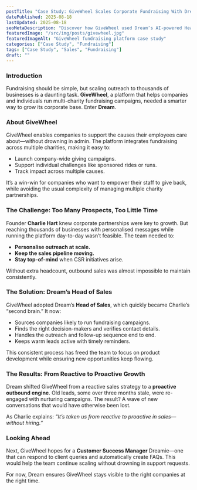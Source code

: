 ```yaml
---
postTitle: "Case Study: GiveWheel Scales Corporate Fundraising With Dream"
datePublished: 2025-08-18
lastUpdated: 2025-08-18
seoMetaDescription: "Discover how GiveWheel used Dream’s AI-powered Head of Sales to run personalised outreach at scale, re-engage old leads, and build a proactive corporate pipeline."
featuredImage: "/src/img/posts/givewheel.jpg"
featuredImageAlt: "GiveWheel fundraising platform case study"
categories: ["Case Study", "Fundraising"]
tags: ["Case Study", "Sales", "Fundraising"]
draft: ""
---
```


### Introduction  
Fundraising should be simple, but scaling outreach to thousands of businesses is a daunting task. **GiveWheel**, a platform that helps companies and individuals run multi-charity fundraising campaigns, needed a smarter way to grow its corporate base. Enter **Dream**.

### About GiveWheel  
GiveWheel enables companies to support the causes their employees care about—without drowning in admin. The platform integrates fundraising across multiple charities, making it easy to:  
- Launch company-wide giving campaigns.  
- Support individual challenges like sponsored rides or runs.  
- Track impact across multiple causes.  

It’s a win-win for companies who want to empower their staff to give back, while avoiding the usual complexity of managing multiple charity partnerships.

### The Challenge: Too Many Prospects, Too Little Time  
Founder **Charlie Hart** knew corporate partnerships were key to growth. But reaching thousands of businesses with personalised messages while running the platform day-to-day wasn’t feasible. The team needed to:  
- **Personalise outreach at scale.**  
- **Keep the sales pipeline moving.**  
- **Stay top-of-mind** when CSR initiatives arise.  

Without extra headcount, outbound sales was almost impossible to maintain consistently.

### The Solution: Dream’s Head of Sales  
GiveWheel adopted Dream’s **Head of Sales**, which quickly became Charlie’s “second brain.” It now:  
- Sources companies likely to run fundraising campaigns.  
- Finds the right decision-makers and verifies contact details.  
- Handles the outreach and follow-up sequence end to end.  
- Keeps warm leads active with timely reminders.  

This consistent process has freed the team to focus on product development while ensuring new opportunities keep flowing.

### The Results: From Reactive to Proactive Growth  
Dream shifted GiveWheel from a reactive sales strategy to a **proactive outbound engine**. Old leads, some over three months stale, were re-engaged with nurturing campaigns. The result? A wave of new conversations that would have otherwise been lost.  

As Charlie explains: *“It’s taken us from reactive to proactive in sales—without hiring.”*  

### Looking Ahead  
Next, GiveWheel hopes for a **Customer Success Manager** Dreamie—one that can respond to client queries and automatically create FAQs. This would help the team continue scaling without drowning in support requests.  

For now, Dream ensures GiveWheel stays visible to the right companies at the right time.
